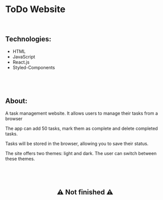 # ToDo Website

<br>

## Technologies:
+ HTML
+ JavaScript
+ React.js
+ Styled-Components

#

<br>

## About:
<p> A task management website. It allows users to manage their tasks from a browser</p>
<p>The app can add 50 tasks, mark them as complete and delete completed tasks.</p> 
<p>Tasks will be stored in the browser, allowing you to save their status.</p> 
<p>The site offers two themes: light and dark. The user can switch between these themes.</p>

#

<br>

<h2 align="center"> 
    ⚠️ Not finished ⚠️
</h2>